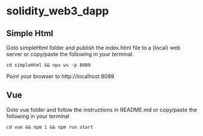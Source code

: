 # solidity_web3_dapp

## Simple Html
Goto simpleHtml folder and publish the index.html file to a (local) web server or copy/paste the following in your terminal.

`cd simpleHtml && npx ws -p 8089`

Point your browser to http://localhost:8089


## Vue
Goto vue folder and follow the instructions in README.md or copy/paste the following in your terminal

`cd vue && npm i && npm run start`